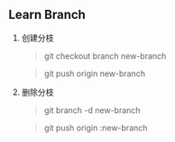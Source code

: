 ## Learn Branch

1. 创建分枝

    > git checkout branch new-branch
    
    > git push origin new-branch

2. 删除分枝

    > git branch -d new-branch
    
    > git push origin :new-branch

